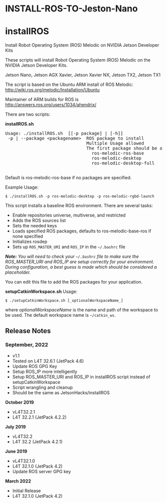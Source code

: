 # INSTALL-ROS-TO-Jeston-Nano
# installROS
Install Robot Operating System (ROS) Melodic on NVIDIA Jetson Developer Kits

These scripts will install Robot Operating System (ROS) Melodic on the NVIDIA Jetson Developer Kits. 

Jetson Nano, Jetson AGX Xavier, Jetson Xavier NX, Jetson TX2, Jetson TX1

The script is based on the Ubuntu ARM install of ROS Melodic: http://wiki.ros.org/melodic/Installation/Ubuntu

Maintainer of ARM builds for ROS is http://answers.ros.org/users/1034/ahendrix/

There are two scripts: 

<strong>installROS.sh</strong>
<pre>
Usage: ./installROS.sh  [[-p package] | [-h]]
 -p | --package &lt;packagename&gt;  ROS package to install
                               Multiple Usage allowed
                               The first package should be a base package. One of the following:
                                 ros-melodic-ros-base
                                 ros-melodic-desktop
                                 ros-melodic-desktop-full
 </pre>
 
Default is ros-melodic-ros-base if no packages are specified.

Example Usage:

`$ ./installROS.sh -p ros-melodic-desktop -p ros-melodic-rgbd-launch`

This script installs a baseline ROS environment. There are several tasks:

* Enable repositories universe, multiverse, and restricted
* Adds the ROS sources list
* Sets the needed keys
* Loads specified ROS packages, defaults to ros-melodic-base-ros if none specified
* Initializes rosdep
* Sets up `ROS_MASTER_URI` and `ROS_IP` in the `~/.bashrc` file

_**Note:** You will need to check your `~/.bashrc` file to make sure the ROS_MASTER_URI and ROS_IP are setup correctly for your environment. During configuration, a best guess is made which should be considered a placeholder._

You can edit this file to add the ROS packages for your application. 

**setupCatkinWorkspace.sh**
Usage:

`$ ./setupCatkinWorkspace.sh [_optionalWorkspaceName_]`

where _optionalWorkspaceName_ is the name and path of the workspace to be used. The default workspace name is `~/catkin_ws`. 


## Release Notes

### September, 2022
* v1.1
* Tested on L4T 32.6.1 (JetPack 4.6)
* Update ROS GPG Key
* Setup ROS_IP more intelligently
* Setup ROS_MASTER_URI and ROS_IP in installROS script instead of setupCatkinWorkspace
* Script wrangling and cleanup
* Should be the same as JetsonHacks/installROS

<strong>October 2019</strong>
* vL4T32.2.1
* L4T 32.2.1 (JetPack 4.2.2)

<strong>July 2019</strong>
* vL4T32.2
* L4T 32.2 (JetPack 4.2.1)

<strong>June 2019</strong>
* vL4T32.1.0
* L4T 32.1.0 (JetPack 4.2)
* Update ROS server GPG key

<strong>March 2022</strong>
* Initial Release
* L4T 32.1.0 (JetPack 4.2)

